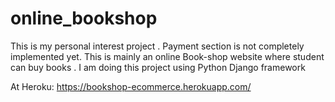 # online_bookshop
This is my personal interest project . Payment section is not completely implemented yet.
This is mainly an online Book-shop website where student can buy books . I am doing
this project using Python Django framework

At Heroku: https://bookshop-ecommerce.herokuapp.com/
